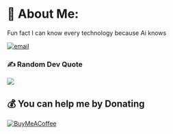 # 💫 About Me:
Fun fact I can know every technology because Ai knows

[![email](https://img.shields.io/badge/Email-D14836?logo=gmail&logoColor=white)](mailto:canemrullahwork@gmail.com) 


### ✍️ Random Dev Quote
![](https://quotes-github-readme.vercel.app/api?type=horizontal&theme=dark)


  ## 💰 You can help me by Donating
  [![BuyMeACoffee](https://img.shields.io/badge/Buy%20Me%20a%20Coffee-ffdd00?style=for-the-badge&logo=buy-me-a-coffee&logoColor=black)](https://buymeacoffee.com/ewrnlleh) 

  
<!-- Proudly created with GPRM ( https://gprm.itsvg.in ) -->
